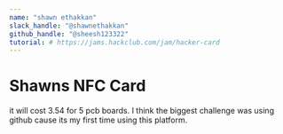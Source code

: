 ```yaml
---
name: "shawn ethakkan"
slack_handle: "@shawnethakkan"
github_handle: "@sheesh123322"
tutorial: # https://jams.hackclub.com/jam/hacker-card 
---
```


# Shawns NFC Card

<!-- My board when in contact with a phone will transmit a url and light up the led on my pcb. The url will be a link to my friends instagram.

<!-- How much is it going to cost? --> it will cost 3.54 for 5 pcb boards. 

<!-- Tell us a little bit about your design process. What were some challenges? What helped? ***Totally optional*** --> I think the biggest challenge was using github cause its my first time using this platform.
